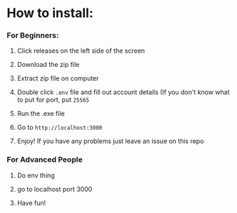 <h1>How to install:</h1>

<h3>For Beginners:</h3>

1. Click releases on the left side of the screen
  
2. Download the zip file
  
3. Extract zip file on computer
  
4. Double click `.env` file and fill out account details (If you don't know what to put for port, put `25565`
   
5. Run the .exe file
  
6. Go to `http://localhost:3000`
  
7. Enjoy! If you have any problems just leave an issue on this repo
  



<h3>For Advanced People</h3>

1. Do env thing 
 
2. go to localhost port 3000
 
3. Have fun!


